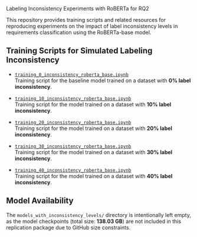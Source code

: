 Labeling Inconsistency Experiments with RoBERTa for RQ2

This repository provides training scripts and related resources for reproducing experiments on the impact of label inconsistency levels in requirements classification using the RoBERTa-base model.

## Training Scripts for Simulated Labeling Inconsistency

- [`training_0_inconsistency_roberta_base.ipynb`](./training_0_inconsistency_roberta_base.ipynb)  
  Training script for the baseline model trained on a dataset with **0% label inconsistency**.

- [`training_10_inconsistency_roberta_base.ipynb`](./training_10_inconsistency_roberta_base.ipynb)  
  Training script for the model trained on a dataset with **10% label inconsistency**.

- [`training_20_inconsistency_roberta_base.ipynb`](./training_20_inconsistency_roberta_base.ipynb)  
  Training script for the model trained on a dataset with **20% label inconsistency**.

- [`training_30_inconsistency_roberta_base.ipynb`](./training_30_inconsistency_roberta_base.ipynb)  
  Training script for the model trained on a dataset with **30% label inconsistency**.

- [`training_40_inconsistency_roberta_base.ipynb`](./training_40_inconsistency_roberta_base.ipynb)  
  Training script for the model trained on a dataset with **40% label inconsistency**.

## Model Availability

The `models_with_inconsistency_levels/` directory is intentionally left empty, as the model checkpoints (total size: **138.03 GB**) are not included in this replication package due to GitHub size constraints.